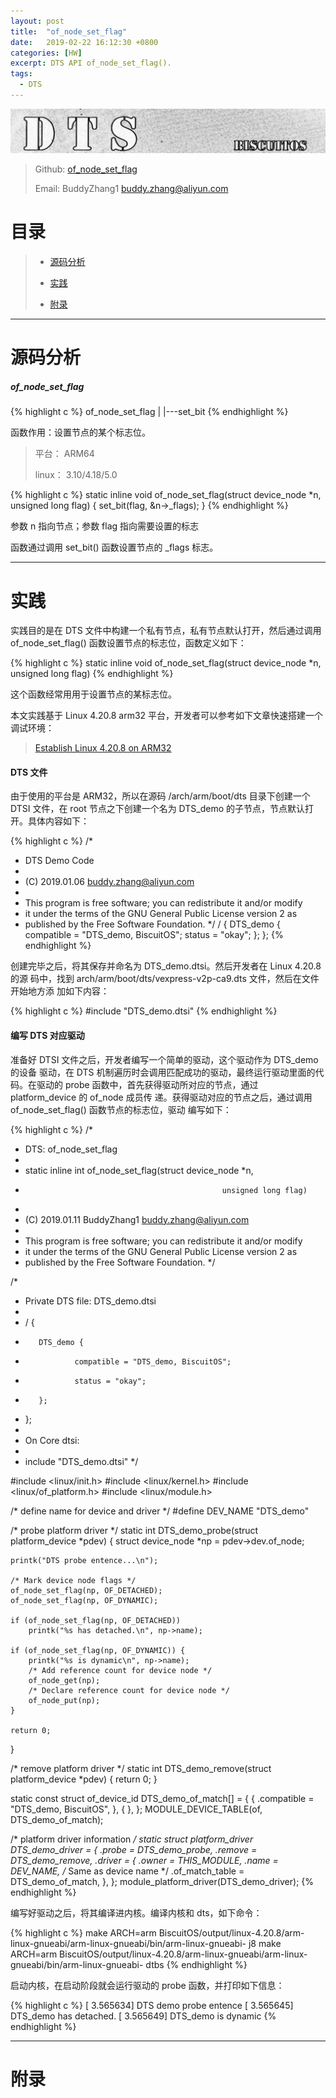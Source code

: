 ```yaml
---
layout: post
title:  "of_node_set_flag"
date:   2019-02-22 16:12:30 +0800
categories: [HW]
excerpt: DTS API of_node_set_flag().
tags:
  - DTS
---
```


![DTS](/assets/PDB/BiscuitOS/kernel/DEV000106.jpg)

> Github: [of_node_set_flag](https://github.com/BiscuitOS/HardStack/tree/master/Device-Tree/kernel/API/of_node_set_flag)
>
> Email: BuddyZhang1 <buddy.zhang@aliyun.com>

# 目录

> - [源码分析](#源码分析)
>
> - [实践](#实践)
>
> - [附录](#附录)

-----------------------------------

# <span id="源码分析">源码分析</span>

##### of_node_set_flag

{% highlight c %}
of_node_set_flag
|
|---set_bit
{% endhighlight %}

函数作用：设置节点的某个标志位。

> 平台： ARM64
>
> linux： 3.10/4.18/5.0

{% highlight c %}
static inline void of_node_set_flag(struct device_node *n, unsigned long flag)
{
    set_bit(flag, &n->_flags);
}
{% endhighlight %}

参数 n 指向节点；参数 flag 指向需要设置的标志

函数通过调用 set_bit() 函数设置节点的 _flags 标志。

----------------------------------------------------

# <span id="">实践</span>

实践目的是在 DTS 文件中构建一个私有节点，私有节点默认打开，然后通过调用 
of_node_set_flag() 函数设置节点的标志位，函数定义如下：

{% highlight c %}
static inline void of_node_set_flag(struct device_node *n, unsigned long flag)
{% endhighlight %}

这个函数经常用用于设置节点的某标志位。

本文实践基于 Linux 4.20.8 arm32 平台，开发者可以参考如下文章快速搭建一个
调试环境：

> [Establish Linux 4.20.8 on ARM32](https://biscuitos.github.io/blog/Linux-4.20.8-arm32-Usermanual/)

#### DTS 文件

由于使用的平台是 ARM32，所以在源码 /arch/arm/boot/dts 目录下创建一个 DTSI 文件，在 root 节点之下创建一个名为 DTS_demo 的子节点，节点默认打开。具体内容如下：

{% highlight c %}
/*
 * DTS Demo Code
 *
 * (C) 2019.01.06 <buddy.zhang@aliyun.com>
 *
 * This program is free software; you can redistribute it and/or modify
 * it under the terms of the GNU General Public License version 2 as
 * published by the Free Software Foundation.
 */
/ {
        DTS_demo {
                compatible = "DTS_demo, BiscuitOS";
                status = "okay";
        };
};
{% endhighlight %}

创建完毕之后，将其保存并命名为 DTS_demo.dtsi。然后开发者在 Linux 4.20.8 的源
码中，找到 arch/arm/boot/dts/vexpress-v2p-ca9.dts 文件，然后在文件开始地方添
加如下内容：

{% highlight c %}
#include "DTS_demo.dtsi"
{% endhighlight %}

#### 编写 DTS 对应驱动

准备好 DTSI 文件之后，开发者编写一个简单的驱动，这个驱动作为 DTS_demo 的设备
驱动，在 DTS 机制遍历时会调用匹配成功的驱动，最终运行驱动里面的代码。在驱动的 
probe 函数中，首先获得驱动所对应的节点，通过 platform_device 的 of_node 成员传
递。获得驱动对应的节点之后，通过调用 of_node_set_flag() 函数节点的标志位，驱动
编写如下：

{% highlight c %}
/*
 * DTS: of_node_set_flag
 *
 * static inline int of_node_set_flag(struct device_node *n,
 *                                                 unsigned long flag)
 *
 * (C) 2019.01.11 BuddyZhang1 <buddy.zhang@aliyun.com>
 *
 * This program is free software; you can redistribute it and/or modify
 * it under the terms of the GNU General Public License version 2 as
 * published by the Free Software Foundation.
 */

/*
 * Private DTS file: DTS_demo.dtsi
 *
 * / {
 *        DTS_demo {
 *                compatible = "DTS_demo, BiscuitOS";
 *                status = "okay";
 *        };
 * };
 *
 * On Core dtsi:
 *
 * include "DTS_demo.dtsi"
 */

#include <linux/init.h>
#include <linux/kernel.h>
#include <linux/of_platform.h>
#include <linux/module.h>

/* define name for device and driver */
#define DEV_NAME "DTS_demo"

/* probe platform driver */
static int DTS_demo_probe(struct platform_device *pdev)
{
    struct device_node *np = pdev->dev.of_node;

    printk("DTS probe entence...\n");

    /* Mark device node flags */
    of_node_set_flag(np, OF_DETACHED);
    of_node_set_flag(np, OF_DYNAMIC);

    if (of_node_set_flag(np, OF_DETACHED))
        printk("%s has detached.\n", np->name);

    if (of_node_set_flag(np, OF_DYNAMIC)) {
        printk("%s is dynamic\n", np->name);
        /* Add reference count for device node */
        of_node_get(np);
        /* Declare reference count for device node */
        of_node_put(np);
    }

    return 0;
}

/* remove platform driver */
static int DTS_demo_remove(struct platform_device *pdev)
{
    return 0;
}

static const struct of_device_id DTS_demo_of_match[] = {
    { .compatible = "DTS_demo, BiscuitOS",  },
    { },
};
MODULE_DEVICE_TABLE(of, DTS_demo_of_match);

/* platform driver information */
static struct platform_driver DTS_demo_driver = {
    .probe  = DTS_demo_probe,
    .remove = DTS_demo_remove,
    .driver = {
        .owner = THIS_MODULE,
        .name = DEV_NAME, /* Same as device name */
        .of_match_table = DTS_demo_of_match,
    },
};
module_platform_driver(DTS_demo_driver);
{% endhighlight %}

编写好驱动之后，将其编译进内核。编译内核和 dts，如下命令：

{% highlight c %}
make ARCH=arm BiscuitOS/output/linux-4.20.8/arm-linux-gnueabi/arm-linux-gnueabi/bin/arm-linux-gnueabi- j8
make ARCH=arm BiscuitOS/output/linux-4.20.8/arm-linux-gnueabi/arm-linux-gnueabi/bin/arm-linux-gnueabi- dtbs
{% endhighlight %}

启动内核，在启动阶段就会运行驱动的 probe 函数，并打印如下信息：

{% highlight c %}
[    3.565634] DTS demo probe entence
[    3.565645] DTS_demo has detached.
[    3.565649] DTS_demo is dynamic
{% endhighlight %}

------------------------------------------------------

# <span id="附录">附录</span>
